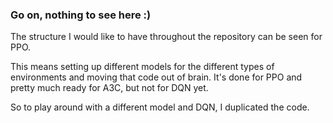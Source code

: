 ### Go on, nothing to see here :)

The structure I would like to have throughout the repository can be seen for PPO.

This means setting up different models for the different types of environments and moving that code out of brain.
It's done for PPO and pretty much ready for A3C, but not for DQN yet.

So to play around with a different model and DQN, I duplicated the code. 
